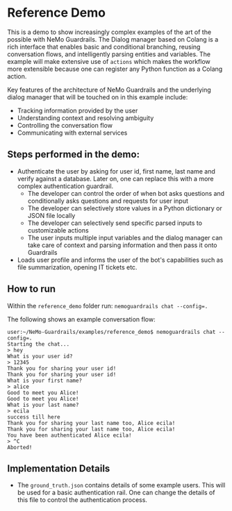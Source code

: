 # Reference Demo

This is a demo to show increasingly complex examples of the art of the possible with NeMo Guardrails. The Dialog manager based on Colang is a rich interface that enables basic and conditional branching, reusing conversation flows, and intelligently parsing entities and variables. The example will make extensive use of `actions` which makes the workflow more extensible because one can register any Python function as a Colang action. 

Key features of the architecture of NeMo Guardrails and the underlying dialog manager that will be touched on in this example include: 

- Tracking information provided by the user
- Understanding context and resolving ambiguity
- Controlling the conversation flow
- Communicating with external services

## Steps performed in the demo: 

- Authenticate the user by asking for user id, first name, last name and verify against a database. Later on, one can replace this with a more complex authentication guardrail.
     - The developer can control the order of when bot asks questions and conditionally asks questions and requests for user input
    - The developer can selectively store values in a Python dictionary or JSON file locally
    -  The developer can selectively send specific parsed inputs to customizable actions
    - The user inputs multiple input variables and the dialog manager can take care of context and parsing information and then pass it onto Guardrails
- Loads user profile and informs the user of the bot's capabilities such as file summarization, opening IT tickets etc.

## How to run

Within the `reference_demo` folder run: ` nemoguardrails chat --config=. `

The following shows an example conversation flow: 

```
user:~/NeMo-Guardrails/examples/reference_demo$ nemoguardrails chat --config=.
Starting the chat...
> hey
What is your user id?
> 12345
Thank you for sharing your user id!
Thank you for sharing your user id!
What is your first name?
> alice
Good to meet you Alice!
Good to meet you Alice!
What is your last name?
> ecila
success till here
Thank you for sharing your last name too, Alice ecila!
Thank you for sharing your last name too, Alice ecila!
You have been authenticated Alice ecila!
> ^C
Aborted!
```
## Implementation Details

- The `ground_truth.json` contains details of some example users. This will be used for a basic authentication rail. One can change the details of this file to control the authentication process.
  

